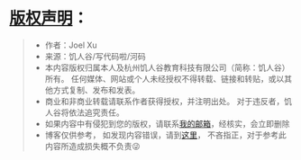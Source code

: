 # [版权声明](https://github.com/xmasuhai/Copyright_Hungervalley.git)：

> - 作者：Joel Xu
> - 来源：饥人谷/写代码啦/河码
> - 本内容版权归属本人及杭州饥人谷教育科技有限公司（简称：饥人谷）所有。
任何媒体、网站或个人未经授权不得转载、链接和转贴，或以其他方式复制、发布和发表。
> - 商业和非商业转载请联系作者获得授权，并注明出处。
对于违反者，饥人谷将依法追究责任。
> - 如果内容中有侵犯到您的版权，请联系[我的邮箱](&#109;&#97;&#105;&#108;&#116;&#111;&#58;&#120;&#109;&#97;&#115;&#117;&#104;&#97;&#105;&#64;&#49;&#54;&#51;&#46;&#99;&#111;&#109;?subject=版权申诉&cc=jubao@12377.cn)，经核实，会立即删除
> - 博客仅供参考，
如发现内容错误，请到[这里](&#109;&#97;&#105;&#108;&#116;&#111;&#58;&#120;&#109;&#97;&#115;&#117;&#104;&#97;&#105;&#64;&#49;&#54;&#51;&#46;&#99;&#111;&#109;?subject=内容错误指正&cc=jubao@12377.cn)， 不吝指正，对于参考此内容所造成损失概不负责😜